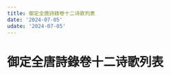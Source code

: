 ```yaml
---
title: 御定全唐詩錄卷十二诗歌列表
date: '2024-07-05'
udate: '2024-07-05'
---
```

# 御定全唐詩錄卷十二诗歌列表

<PoemList :list="poems" :authorMap="authorMap" :chapternum="12" />

<script setup>
const chapter = '卷十二';
import poems from '/data/qtsl/卷十二/poems.json'
import authorMap from '/data/qtsl/卷十二/author.json'
</script>
